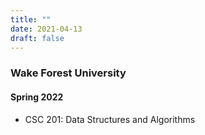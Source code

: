```yaml
---
title: ""
date: 2021-04-13
draft: false
---
```

### Wake Forest University
#### Spring 2022
- CSC 201: Data Structures and Algorithms
<!--
### Johns Hopkins University
#### Spring 2021
- Guest Lecturer (Virtual), Data Mining (EN.553.602), Applied Mathematics and Statistics.
    - Introduction to Supervised and Unsupervised Learning.

#### Spring 2020
- Guest Lecturer (Virtual), Beautiful Data: Introduction to Practical Data Science (AS.171.205), Physics and Astronomy.
    - Introduction to Supervised and Unsupervised Learning.

#### Spring 2019
- Guest Lecturer, Beautiful Data: Introduction to Practical Data Science (AS.171.205), Physics and Astronomy.
    - Introduction to Supervised and Unsupervised Learning.

### University of California, Berkeley
#### Spring 2018
- Graduate Student Instructor, Applications of Parallel Computers (CS 267), EECS.

#### Spring 2017
- Guest Lecturer, Applications of Parallel Computers (CS 267), EECS.
    - Introduction to communication-avoiding algorithms for machine learning.

#### Summer 2016
- Graduate Student Instructor, Applications of Parallel Computers (CS 267), EECS.

#### Spring 2014
- Graduate Student Instructor, Applications of Parallel Computers (CS 267), EECS.

### Rutgers University, New Brunswick
#### Spring 2010
- Recitation Instructor, Introduction to Computer Science (CS 101), CS.
-->